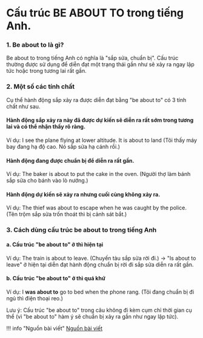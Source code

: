 # Cấu trúc BE ABOUT TO trong tiếng Anh.

### 1. Be about to là gì?

Be about to trong tiếng Anh có nghĩa là "sắp sửa, chuẩn bị". Cấu trúc thường được sử dụng để diễn đạt một trạng thái gần như sẽ xảy ra ngay lập tức hoặc trong tương lai rất gần.

### 2. Một số các tính chất
Cụ thể hành động sắp xảy ra được diễn đạt bằng "be about to" có 3 tính chất như sau.

#### Hành động sắp xảy ra này đã được dự kiến ​​sẽ diễn ra rất sớm trong tương lai và có thể nhận thấy rõ ràng.

Ví dụ: I see the plane flying at lower altitude. It is about to land (Tôi thấy máy bay đang hạ độ cao. Nó sắp sửa hạ cánh rồi.)

#### Hành động đang được chuẩn bị để diễn ra rất gần.

Ví dụ: The baker is about to put the cake in the oven. (Người thợ làm bánh sắp sửa cho bánh vào lò nướng.)

#### Hành động dự kiến sẽ xảy ra nhưng cuối cùng không xảy ra.

Ví dụ: The thief was about to escape when he was caught by the police. (Tên trộm sắp sửa trốn thoát thì bị cảnh sát bắt.)

### 3. Cách dùng cấu trúc be about to trong tiếng Anh

#### a. Cấu trúc "be about to" ở thì hiện tại

Ví dụ: The train is about to leave. (Chuyến tàu sắp sửa rời đi.) → "Is about to leave" ở hiện tại diễn đạt hành động chuẩn bị rời đi sắp sửa diễn ra rất gần.

#### b. Cấu trúc "be about to" ở thì quá khứ

Ví dụ: I **was about to** go to bed when the phone rang. (Tôi đang chuẩn bị đi ngủ thì điện thoại reo.)

Lưu ý: Cấu trúc "be about to" trong câu không đi kèm cụm chỉ thời gian cụ thể (vì "be about to" hàm ý sẽ chuẩn bị xảy ra gần như ngay lập tức).

!!! info "Nguồn bài viết"
    [Nguồn bài viết](https://www.facebook.com/EnglishwithTangVan/posts/474922475308425/)